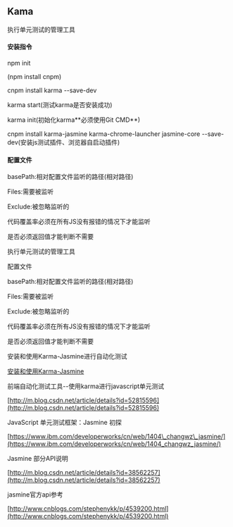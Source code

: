 ## Kama

执行单元测试的管理工具

#### 安装指令

npm init

\(npm install cnpm\)

cnpm install karma --save-dev

karma start\(测试karma是否安装成功\)

karma init\(初始化karma\*\*必须使用Git CMD\*\*\)

cnpm install karma-jasmine karma-chrome-launcher jasmine-core --save-dev\(安装js测试插件、浏览器自启动插件\)

#### 配置文件

basePath:相对配置文件监听的路径\(相对路径\)

Files:需要被监听

Exclude:被忽略监听的

代码覆盖率必须在所有JS没有报错的情况下才能监听

是否必须返回值才能判断不需要

执行单元测试的管理工具

配置文件

basePath:相对配置文件监听的路径\(相对路径\)

Files:需要被监听

Exclude:被忽略监听的

代码覆盖率必须在所有JS没有报错的情况下才能监听

是否必须返回值才能判断不需要

安装和使用Karma-Jasmine进行自动化测试

[安装和使用Karma-Jasmine](http://www.tuicool.com/articles/aemI7b6)

前端自动化测试工具--使用karma进行javascript单元测试

[http://m.blog.csdn.net/article/details?id=52815596](http://m.blog.csdn.net/article/details?id=52815596)

JavaScript 单元测试框架：Jasmine 初探

[https://www.ibm.com/developerworks/cn/web/1404\_changwz\_jasmine/](https://www.ibm.com/developerworks/cn/web/1404_changwz_jasmine/)

Jasmine 部分API说明

[http://m.blog.csdn.net/article/details?id=38562257](http://m.blog.csdn.net/article/details?id=38562257)

jasmine官方api参考

[http://www.cnblogs.com/stephenykk/p/4539200.html](http://www.cnblogs.com/stephenykk/p/4539200.html)

